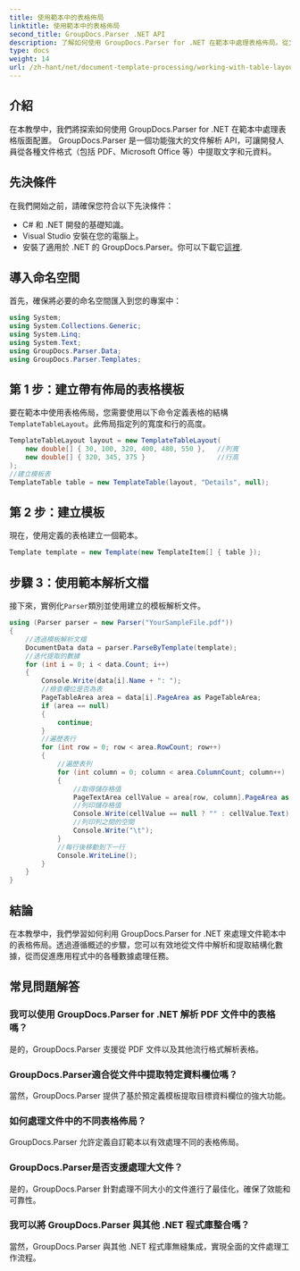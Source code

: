 ```yaml
---
title: 使用範本中的表格佈局
linktitle: 使用範本中的表格佈局
second_title: GroupDocs.Parser .NET API
description: 了解如何使用 GroupDocs.Parser for .NET 在範本中處理表格佈局。從文件中高效提取結構化資料。
type: docs
weight: 14
url: /zh-hant/net/document-template-processing/working-with-table-layout-in-templates/
---
```

## 介紹
在本教學中，我們將探索如何使用 GroupDocs.Parser for .NET 在範本中處理表格版面配置。 GroupDocs.Parser 是一個功能強大的文件解析 API，可讓開發人員從各種文件格式（包括 PDF、Microsoft Office 等）中提取文字和元資料。
## 先決條件
在我們開始之前，請確保您符合以下先決條件：
- C# 和 .NET 開發的基礎知識。
- Visual Studio 安裝在您的電腦上。
- 安裝了適用於 .NET 的 GroupDocs.Parser。你可以下載它[這裡](https://releases.groupdocs.com/parser/net/).

## 導入命名空間
首先，確保將必要的命名空間匯入到您的專案中：
```csharp
using System;
using System.Collections.Generic;
using System.Linq;
using System.Text;
using GroupDocs.Parser.Data;
using GroupDocs.Parser.Templates;
```
## 第 1 步：建立帶有佈局的表格模板
要在範本中使用表格佈局，您需要使用以下命令定義表格的結構`TemplateTableLayout`。此佈局指定列的寬度和行的高度。
```csharp
TemplateTableLayout layout = new TemplateTableLayout(
    new double[] { 30, 100, 320, 400, 480, 550 },   //列寬
    new double[] { 320, 345, 375 }                  //行高
);
//建立模板表
TemplateTable table = new TemplateTable(layout, "Details", null);
```
## 第 2 步：建立模板
現在，使用定義的表格建立一個範本。
```csharp
Template template = new Template(new TemplateItem[] { table });
```
## 步驟 3：使用範本解析文檔
接下來，實例化`Parser`類別並使用建立的模板解析文件。
```csharp
using (Parser parser = new Parser("YourSampleFile.pdf"))
{
    //透過模板解析文檔
    DocumentData data = parser.ParseByTemplate(template);
    //迭代提取的數據
    for (int i = 0; i < data.Count; i++)
    {
        Console.Write(data[i].Name + ": ");
        //檢查欄位是否為表
        PageTableArea area = data[i].PageArea as PageTableArea;
        if (area == null)
        {
            continue;
        }
        //遍歷表行
        for (int row = 0; row < area.RowCount; row++)
        {
            //遍歷表列
            for (int column = 0; column < area.ColumnCount; column++)
            {
                //取得儲存格值
                PageTextArea cellValue = area[row, column].PageArea as PageTextArea;
                //列印儲存格值
                Console.Write(cellValue == null ? "" : cellValue.Text);
                //列印列之間的空間
                Console.Write("\t");
            }
            //每行後移動到下一行
            Console.WriteLine();
        }
    }
}
```

## 結論
在本教學中，我們學習如何利用 GroupDocs.Parser for .NET 來處理文件範本中的表格佈局。透過遵循概述的步驟，您可以有效地從文件中解析和提取結構化數據，從而促進應用程式中的各種數據處理任務。

## 常見問題解答
### 我可以使用 GroupDocs.Parser for .NET 解析 PDF 文件中的表格嗎？
是的，GroupDocs.Parser 支援從 PDF 文件以及其他流行格式解析表格。
### GroupDocs.Parser適合從文件中提取特定資料欄位嗎？
當然，GroupDocs.Parser 提供了基於預定義模板提取目標資料欄位的強大功能。
### 如何處理文件中的不同表格佈局？
GroupDocs.Parser 允許定義自訂範本以有效處理不同的表格佈局。
### GroupDocs.Parser是否支援處理大文件？
是的，GroupDocs.Parser 針對處理不同大小的文件進行了最佳化，確保了效能和可靠性。
### 我可以將 GroupDocs.Parser 與其他 .NET 程式庫整合嗎？
當然，GroupDocs.Parser 與其他 .NET 程式庫無縫集成，實現全面的文件處理工作流程。